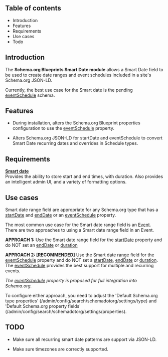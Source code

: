 Table of contents
-----------------

* Introduction
* Features
* Requirements
* Use cases
* Todo


Introduction
------------

The **Schema.org Blueprints Smart Date module** allows a Smart Date field to be
used to create date ranges and event schedules included in a site's
Schema.org JSON-LD.

Currently, the best use case for the Smart date is the pending
[eventSchedule](https://schema.org/eventSchedule) schema.


Features
--------

- During installation, alters the Schema.org Blueprint properties configuration
  to use the [eventSchedule](https://schema.org/eventSchedule) property.

- Alters Schema.org JSON-LD for startDate and eventSchedule to convert
  Smart Date recurring dates and overrides in Schedule types.


Requirements
------------

**[Smart date](https://www.drupal.org/project/smart_date)**    
Provides the ability to store start and end times, with duration. Also provides an intelligent admin UI, and a variety of formatting options.


Use cases
---------

Smart date range field are appropriate for any Schema.org type that has
a [startDate](https://schema.org/startDate) and
[endDate](https://schema.org/endDate) or an
[eventSchedule](https://schema.org/eventSchedule) property.

The most common use case for the Smart date range field is
an [Event](https://schema.org/Event). There are two approaches to using a
Smart date range field in an Event.

**APPROACH 1:** Use the Smart date range field for the
[startDate](https://schema.org/startDate) property
and do NOT set an [endDate](https://schema.org/endDate) or
[duration](https://schema.org/duration)

**APPROACH 2: \[RECOMMENDED\]** Use the Smart date range field for the
[eventSchedule](https://schema.org/eventSchedule) property
and do NOT set a [startDate](https://schema.org/startDate),
[endDate](https://schema.org/endDate) or
[duration](https://schema.org/duration).
The [eventSchedule](https://schema.org/eventSchedule)
provides the best support for multiple and recurring events.

_The [eventSchedule](https://schema.org/eventSchedule) property is proposed for full integration into Schema.org._

To configure either approach, you need to adjust the
'Default Schema.org type properties'
(/admin/config/search/schemadotorg/settings/type)
and
'Default Schema.org property fields'
(/admin/config/search/schemadotorg/settings/properties).


TODO
----

- Make sure all recurring smart date patterns are support via JSON-LD.

- Make sure timezones are correctly supported.
